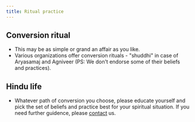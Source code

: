 ```yaml
---
title: Ritual practice
---
```


## Conversion ritual
- This may be as simple or grand an affair as you like.
- Various organizations offer conversion rituals - "shuddhi" in case of Aryasamaj and Agniveer (PS: We don't endorse some of their beliefs and practices).

## Hindu life
- Whatever path of conversion you choose, please educate yourself and pick the set of beliefs and practice best for your spiritual situation. If you need further guidence, please [contact](../contact/) us.